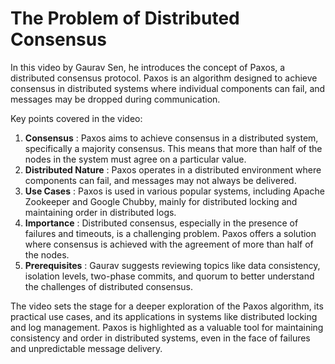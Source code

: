 
# The Problem of Distributed Consensus

In this video by Gaurav Sen, he introduces the concept of Paxos, a distributed consensus protocol. Paxos is an algorithm designed to achieve consensus in distributed systems where individual components can fail, and messages may be dropped during communication.

Key points covered in the video:

1. **Consensus** : Paxos aims to achieve consensus in a distributed system, specifically a majority consensus. This means that more than half of the nodes in the system must agree on a particular value.
2. **Distributed Nature** : Paxos operates in a distributed environment where components can fail, and messages may not always be delivered.
3. **Use Cases** : Paxos is used in various popular systems, including Apache Zookeeper and Google Chubby, mainly for distributed locking and maintaining order in distributed logs.
4. **Importance** : Distributed consensus, especially in the presence of failures and timeouts, is a challenging problem. Paxos offers a solution where consensus is achieved with the agreement of more than half of the nodes.
5. **Prerequisites** : Gaurav suggests reviewing topics like data consistency, isolation levels, two-phase commits, and quorum to better understand the challenges of distributed consensus.

The video sets the stage for a deeper exploration of the Paxos algorithm, its practical use cases, and its applications in systems like distributed locking and log management. Paxos is highlighted as a valuable tool for maintaining consistency and order in distributed systems, even in the face of failures and unpredictable message delivery.
